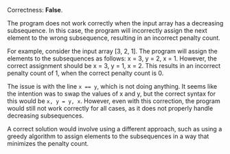 Correctness: **False**.

The program does not work correctly when the input array has a decreasing subsequence. In this case, the program will incorrectly assign the next element to the wrong subsequence, resulting in an incorrect penalty count.

For example, consider the input array [3, 2, 1]. The program will assign the elements to the subsequences as follows: x = 3, y = 2, x = 1. However, the correct assignment should be x = 3, y = 1, x = 2. This results in an incorrect penalty count of 1, when the correct penalty count is 0.

The issue is with the line `x == y`, which is not doing anything. It seems like the intention was to swap the values of x and y, but the correct syntax for this would be `x, y = y, x`. However, even with this correction, the program would still not work correctly for all cases, as it does not properly handle decreasing subsequences.

A correct solution would involve using a different approach, such as using a greedy algorithm to assign elements to the subsequences in a way that minimizes the penalty count.